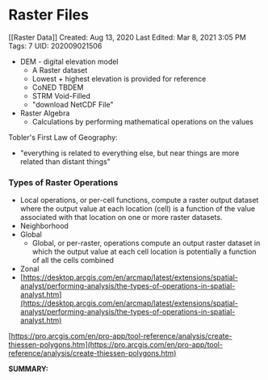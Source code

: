 # Raster Files
[[Raster Data]]
Created: Aug 13, 2020
Last Edited: Mar 8, 2021 3:05 PM
Tags: 7
UID: 202009021506


- DEM - digital elevation model
    - A Raster dataset
    - Lowest + highest elevation is provided for reference
    - CoNED TBDEM
    - STRM Void-Filled
    - "download NetCDF File"
- Raster Algebra
    - Calculations by performing mathematical operations on the values

Tobler's First Law of Geography:

- "everything is related to everything else, but near things are more related than distant things"

### Types of Raster Operations

- Local operations, or per-cell functions, compute a raster output dataset where the output value at each location (cell) is a function of the value associated with that location on one or more raster datasets.
- Neighborhood
- Global
    - Global, or per-raster, operations compute an output raster dataset in which the output value at each cell location is potentially a function of all the cells combined
- Zonal
- [https://desktop.arcgis.com/en/arcmap/latest/extensions/spatial-analyst/performing-analysis/the-types-of-operations-in-spatial-analyst.htm](https://desktop.arcgis.com/en/arcmap/latest/extensions/spatial-analyst/performing-analysis/the-types-of-operations-in-spatial-analyst.htm)

[https://pro.arcgis.com/en/pro-app/tool-reference/analysis/create-thiessen-polygons.htm](https://pro.arcgis.com/en/pro-app/tool-reference/analysis/create-thiessen-polygons.htm)

**SUMMARY:**